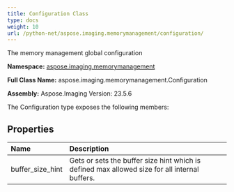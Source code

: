 ```yaml
---
title: Configuration Class
type: docs
weight: 10
url: /python-net/aspose.imaging.memorymanagement/configuration/
---
```


The memory management global configuration

**Namespace:** [aspose.imaging.memorymanagement](/imaging/python-net/aspose.imaging.memorymanagement/)

**Full Class Name:** aspose.imaging.memorymanagement.Configuration

**Assembly:**  Aspose.Imaging Version: 23.5.6

The Configuration type exposes the following members:
## **Properties**
|**Name**|**Description**|
| :- | :- |
|buffer_size_hint|Gets or sets the buffer size hint which is defined max allowed size for all internal buffers.|
